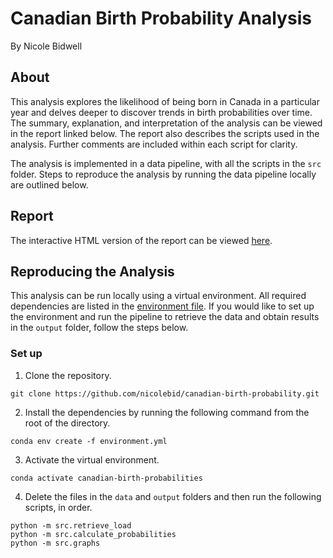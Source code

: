 # Canadian Birth Probability Analysis

By Nicole Bidwell

## About

This analysis explores the likelihood of being born in Canada in a particular year and delves deeper to discover trends in birth probabilities over time. The summary, explanation, and interpretation of the analysis can be viewed in the report linked below. The report also describes the scripts used in the analysis. Further comments are included within each script for clarity.

The analysis is implemented in a data pipeline, with all the scripts in the `src` folder. Steps to reproduce the analysis by running the data pipeline locally are outlined below.

## Report 

The interactive HTML version of the report can be viewed [here](https://nicolebid.github.io/canadian-birth-probability/canadian_birth_probability.html).

## Reproducing the Analysis

This analysis can be run locally using a virtual environment. All required dependencies are listed in the [environment file](environment.yml). If you would like to set up the environment and run the pipeline to retrieve the data and obtain results in the `output` folder, follow the steps below.

### Set up

1. Clone the repository.

```
git clone https://github.com/nicolebid/canadian-birth-probability.git
```

2. Install the dependencies by running the following command from the root of the directory.

```
conda env create -f environment.yml
```

3. Activate the virtual environment. 

```
conda activate canadian-birth-probabilities
```
4. Delete the files in the `data` and `output` folders and then run the following scripts, in order. 

```
python -m src.retrieve_load
python -m src.calculate_probabilities
python -m src.graphs
```